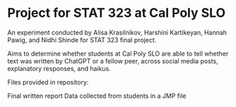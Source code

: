 # Project for STAT 323 at Cal Poly SLO

An experiment conducted by Alisa Krasilnikov, Harshini Kartikeyan, Hannah Pawig, and Nidhi Shinde for STAT 323 final project. 

Aims to determine whether students at Cal Poly SLO are able to tell whether text was written by ChatGPT or a fellow peer, across 
social media posts, explanatory responses, and haikus.

Files provided in repository:

Final written report
Data collected from students in a JMP file
